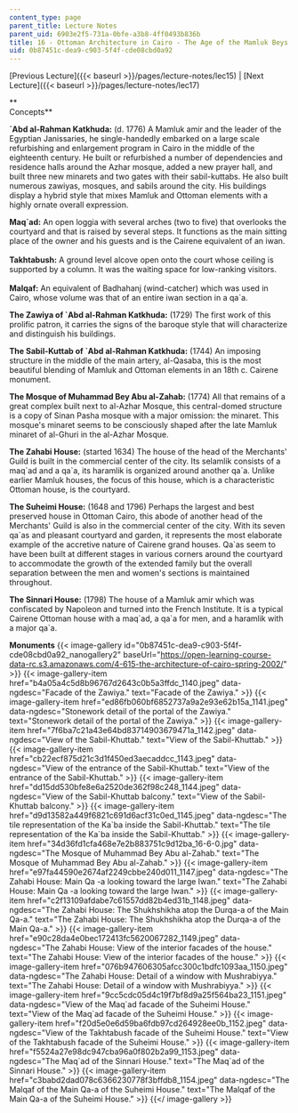 ```yaml
---
content_type: page
parent_title: Lecture Notes
parent_uid: 6903e2f5-731a-0bfe-a3b8-4ff0493b836b
title: 16 - Ottoman Architecture in Cairo - The Age of the Mamluk Beys
uid: 0b87451c-dea9-c903-5f4f-cde08cbd0a92
---
```


[Previous Lecture]({{< baseurl >}}/pages/lecture-notes/lec15) | [Next Lecture]({{< baseurl >}}/pages/lecture-notes/lec17)

**  
Concepts**

**&grave;Abd al-Rahman Katkhuda:** (d. 1776) A Mamluk amir and the leader of the Egyptian Janissaries, he single-handedly embarked on a large scale refurbishing and enlargement program in Cairo in the middle of the eighteenth century. He built or refurbished a number of dependencies and residence halls around the Azhar mosque, added a new prayer hall, and built three new minarets and two gates with their sabil-kuttabs. He also built numerous zawiyas, mosques, and sabils around the city. His buildings display a hybrid style that mixes Mamluk and Ottoman elements with a highly ornate overall expression.

**Maq&grave;ad:** An open loggia with several arches (two to five) that overlooks the courtyard and that is raised by several steps. It functions as the main sitting place of the owner and his guests and is the Cairene equivalent of an iwan.  
       
**Takhtabush:** A ground level alcove open onto the court whose ceiling is supported by a column. It was the waiting space for low-ranking visitors.  
       
**Malqaf:** An equivalent of Badhahanj (wind-catcher) which was used in Cairo, whose volume was that of an entire iwan section in a qa&grave;a.

**The Zawiya of &grave;Abd al-Rahman Katkhuda:** (1729) The first work of this prolific patron, it carries the signs of the baroque style that will characterize and distinguish his buildings.

**The Sabil-Kuttab of &grave;Abd al-Rahman Katkhuda:** (1744) An imposing structure in the middle of the main artery, al-Qasaba, this is the most beautiful blending of Mamluk and Ottoman elements in an 18th c. Cairene monument.

**The Mosque of Muhammad Bey Abu al-Zahab:** (1774) All that remains of a great complex built next to al-Azhar Mosque, this central-domed structure is a copy of Sinan Pasha mosque with a major omission: the minaret. This mosque's minaret seems to be consciously shaped after the late Mamluk minaret of al-Ghuri in the al-Azhar Mosque.

**The Zahabi House:** (started 1634) The house of the head of the Merchants' Guild is built in the commercial center of the city. Its selamlik consists of a maq&grave;ad and a qa&grave;a, its haramlik is organized around another qa&grave;a. Unlike earlier Mamluk houses, the focus of this house, which is a characteristic Ottoman house, is the courtyard.

**The Suheimi House:** (1648 and 1796) Perhaps the largest and best preserved house in Ottoman Cairo, this abode of another head of the Merchants' Guild is also in the commercial center of the city. With its seven qa&grave;as and pleasant courtyard and garden, it represents the most elaborate example of the accretive nature of Cairene grand houses. Qa&grave;as seem to have been built at different stages in various corners around the courtyard to accommodate the growth of the extended family but the overall separation between the men and women's sections is maintained throughout.

**The Sinnari House:** (1798) The house of a Mamluk amir which was confiscated by Napoleon and turned into the French Institute. It is a typical Cairene Ottoman house with a maq&grave;ad, a qa&grave;a for men, and a haramlik with a major qa&grave;a.

**Monuments**
{{< image-gallery id="0b87451c-dea9-c903-5f4f-cde08cbd0a92_nanogallery2" baseUrl="https://open-learning-course-data-rc.s3.amazonaws.com/4-615-the-architecture-of-cairo-spring-2002/" >}}
{{< image-gallery-item href="b4a05a4c5d8b96767d2643c0b5a3ffdc_1140.jpeg" data-ngdesc="Facade of the Zawiya." text="Facade of the Zawiya." >}}
{{< image-gallery-item href="ed86fb060bf6852737a9a2e93e62b15a_1141.jpeg" data-ngdesc="Stonework detail of the portal of the Zawiya." text="Stonework detail of the portal of the Zawiya." >}}
{{< image-gallery-item href="7f6ba7c21a43e64bd83714903679471a_1142.jpeg" data-ngdesc="View of the Sabil-Khuttab." text="View of the Sabil-Khuttab." >}}
{{< image-gallery-item href="cb22ecf875d21c3d1f450ed3aecaddcc_1143.jpeg" data-ngdesc="View of the entrance of the Sabil-Khuttab." text="View of the entrance of the Sabil-Khuttab." >}}
{{< image-gallery-item href="dd15dd530bfe8e6a2520de362f98c248_1144.jpeg" data-ngdesc="View of the Sabil-Khuttab balcony." text="View of the Sabil-Khuttab balcony." >}}
{{< image-gallery-item href="d9d13582a449f6821c691d6acf31c0ed_1145.jpeg" data-ngdesc="The tile representation of the Ka&grave;ba inside the Sabil-Khuttab." text="The tile representation of the Ka&grave;ba inside the Sabil-Khuttab." >}}
{{< image-gallery-item href="34d36fd1cfa468e7e2b883751c9d12ba_16-6-0.jpg" data-ngdesc="The Mosque of Muhammad Bey Abu al-Zahab." text="The Mosque of Muhammad Bey Abu al-Zahab." >}}
{{< image-gallery-item href="e97fa44590e2674af2249cbbe240d011_1147.jpeg" data-ngdesc="The Zahabi House: Main Qa -a looking toward the large Iwan." text="The Zahabi House: Main Qa -a looking toward the large Iwan." >}}
{{< image-gallery-item href="c2f13109afdabe7c61557dd82b4ed31b_1148.jpeg" data-ngdesc="The Zahabi House: The Shukhshikha atop the Durqa-a of the Main Qa-a." text="The Zahabi House: The Shukhshikha atop the Durqa-a of the Main Qa-a." >}}
{{< image-gallery-item href="e90c28da4e0bec172413fc5620067282_1149.jpeg" data-ngdesc="The Zahabi House: View of the interior facades of the house." text="The Zahabi House: View of the interior facades of the house." >}}
{{< image-gallery-item href="076b947606305afcc300c1bdfc1093aa_1150.jpeg" data-ngdesc="The Zahabi House: Detail of a window with Mushrabiyya." text="The Zahabi House: Detail of a window with Mushrabiyya." >}}
{{< image-gallery-item href="9cc5cdc05d4c19f7bf8d9a25f564ba23_1151.jpeg" data-ngdesc="View of the Maq&grave;ad facade of the Suheimi House." text="View of the Maq&grave;ad facade of the Suheimi House." >}}
{{< image-gallery-item href="f20d5e0e6d59ba6fdb97cd264928ee0b_1152.jpeg" data-ngdesc="View of the Takhtabush facade of the Suheimi House." text="View of the Takhtabush facade of the Suheimi House." >}}
{{< image-gallery-item href="f5524a27e98dc947cba96a0f802b2a99_1153.jpeg" data-ngdesc="The Maq&grave;ad of the Sinnari House." text="The Maq&grave;ad of the Sinnari House." >}}
{{< image-gallery-item href="c3babd2dad078c6366230778f3bffdb8_1154.jpeg" data-ngdesc="The Malqaf of the Main Qa-a of the Suheimi House." text="The Malqaf of the Main Qa-a of the Suheimi House." >}}
{{</ image-gallery >}}
